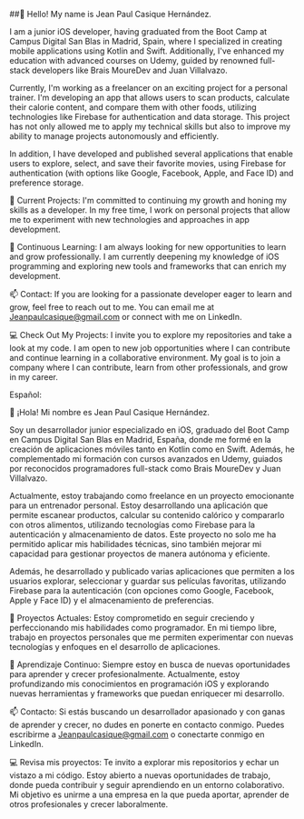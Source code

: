 ##👋 Hello! My name is Jean Paul Casique Hernández.

I am a junior iOS developer, having graduated from the Boot Camp at Campus Digital San Blas in Madrid, Spain, where I specialized in creating mobile applications using Kotlin and Swift. Additionally, I've enhanced my education with advanced courses on Udemy, guided by renowned full-stack developers like Brais MoureDev and Juan Villalvazo.

Currently, I'm working as a freelancer on an exciting project for a personal trainer. I'm developing an app that allows users to scan products, calculate their calorie content, and compare them with other foods, utilizing technologies like Firebase for authentication and data storage. This project has not only allowed me to apply my technical skills but also to improve my ability to manage projects autonomously and efficiently.

In addition, I have developed and published several applications that enable users to explore, select, and save their favorite movies, using Firebase for authentication (with options like Google, Facebook, Apple, and Face ID) and preference storage.

🔭 Current Projects:
I'm committed to continuing my growth and honing my skills as a developer. In my free time, I work on personal projects that allow me to experiment with new technologies and approaches in app development.

🌱 Continuous Learning:
I am always looking for new opportunities to learn and grow professionally. I am currently deepening my knowledge of iOS programming and exploring new tools and frameworks that can enrich my development.

📫 Contact:
If you are looking for a passionate developer eager to learn and grow, feel free to reach out to me. You can email me at Jeanpaulcasique@gmail.com or connect with me on LinkedIn.

💻 Check Out My Projects:
I invite you to explore my repositories and take a look at my code. I am open to new job opportunities where I can contribute and continue learning in a collaborative environment. My goal is to join a company where I can contribute, learn from other professionals, and grow in my career.

Español:

👋 ¡Hola! Mi nombre es Jean Paul Casique Hernández.

Soy un desarrollador junior especializado en iOS, graduado del Boot Camp en Campus Digital San Blas en Madrid, España, donde me formé en la creación de aplicaciones móviles tanto en Kotlin como en Swift. Además, he complementado mi formación con cursos avanzados en Udemy, guiados por reconocidos programadores full-stack como Brais MoureDev y Juan Villalvazo.

Actualmente, estoy trabajando como freelance en un proyecto emocionante para un entrenador personal. Estoy desarrollando una aplicación que permite escanear productos, calcular su contenido calórico y compararlo con otros alimentos, utilizando tecnologías como Firebase para la autenticación y almacenamiento de datos. Este proyecto no solo me ha permitido aplicar mis habilidades técnicas, sino también mejorar mi capacidad para gestionar proyectos de manera autónoma y eficiente.

Además, he desarrollado y publicado varias aplicaciones que permiten a los usuarios explorar, seleccionar y guardar sus películas favoritas, utilizando Firebase para la autenticación (con opciones como Google, Facebook, Apple y Face ID) y el almacenamiento de preferencias.

🔭 Proyectos Actuales:
Estoy comprometido en seguir creciendo y perfeccionando mis habilidades como programador. En mi tiempo libre, trabajo en proyectos personales que me permiten experimentar con nuevas tecnologías y enfoques en el desarrollo de aplicaciones.

🌱 Aprendizaje Continuo:
Siempre estoy en busca de nuevas oportunidades para aprender y crecer profesionalmente. Actualmente, estoy profundizando mis conocimientos en programación iOS y explorando nuevas herramientas y frameworks que puedan enriquecer mi desarrollo.

📫 Contacto:
Si estás buscando un desarrollador apasionado y con ganas de aprender y crecer, no dudes en ponerte en contacto conmigo. Puedes escribirme a Jeanpaulcasique@gmail.com o conectarte conmigo en LinkedIn.

💻 Revisa mis proyectos:
Te invito a explorar mis repositorios y echar un vistazo a mi código. Estoy abierto a nuevas oportunidades de trabajo, donde pueda contribuir y seguir aprendiendo en un entorno colaborativo. Mi objetivo es unirme a una empresa en la que pueda aportar, aprender de otros profesionales y crecer laboralmente.



>

